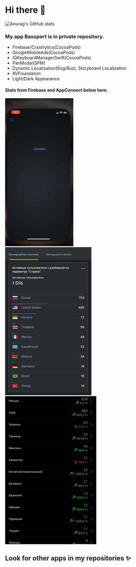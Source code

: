 # Hi there 👋
![Anurag's GitHub stats](https://github-readme-stats.vercel.app/api?username=defolty&theme=graywhite&bg_color=DEG,64A8FA,D8A3FF&show_icons=true&hide=issues&count_private=true&border_radius=25)  
### My app Bassport is in private repository.   
- Firebase/Crashlytics(CocoaPods)
- GoogleMobileAds(CocoaPods)
- IQKeyboardManagerSwift(CocoaPods)
- PanModal(SPM)
- Dynamic Localization(Eng/Rus), Storyboard Localization
- AVFoundation
- Light/Dark Appearance
#### Stats from Firebase and AppConnect below here.  
![](https://github.com/defolty/defolty/blob/main/Bassport%20Preview.gif) ![](https://github.com/defolty/defolty/blob/main/FirebaseNew.jpg) ![](https://github.com/defolty/defolty/blob/main/AppConnectNew.jpg)  
  
## Look for other apps in my repositories ✨
<!--
**defolty/defolty** is a ✨ _special_ ✨ repository because its `README.md` (this file) appears on your GitHub profile.

Here are some ideas to get you started:

- 🔭 I’m currently working on ...
- 🌱 I’m currently learning ...
- 👯 I’m looking to collaborate on ...
- 🤔 I’m looking for help with ...
- 💬 Ask me about ...
- 📫 How to reach me: ...
- 😄 Pronouns: ...
- ⚡ Fun fact: ...
-->
